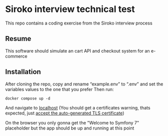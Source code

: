 # Siroko interview technical test

This repo contains a coding exercise from the Siroko interview process

## Resume

This software should simulate an cart API and checkout system for an e-commerce

## Installation

After cloning the repo, copy and rename “example.env” to “.env” and set the variables values to the one that you prefer
Then run:
```
docker compose up -d
```

And navigate to [localhost](https://localhost/) (You should get a certificates warning, thats expected, just [accept the auto-generated TLS certificate](https://stackoverflow.com/a/15076602/1352334))

On the browser you only gonna get the "Welcome to Symfony 7" placeholder but the app should be up and running at this point
